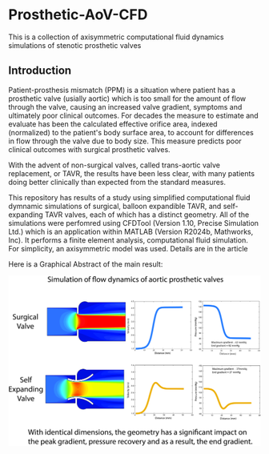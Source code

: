 # Prosthetic-AoV-CFD
This is a collection of axisymmetric computational fluid dynamics simulations of stenotic prosthetic valves

## Introduction
Patient-prosthesis mismatch (PPM) is a situation where patient has a prosthetic valve (usially aortic) which is too small for the amount of flow through the valve, causing an increased valve gradient, symptoms and ultimately poor clinical outcomes. For decades the measure to estimate and evaluate has been the calculated effective orifice area, indexed (normalized) to the patient's body surface area, to account for differences in flow through the valve due to body size. This measure predicts poor clinical outcomes with surgical prosthetic valves.

With the advent of non-surgical valves, called trans-aortic valve replacement, or TAVR, the results have been less clear, with many patients doing better clinically than expected from the standard measures.

This repository has results of a study using simplified computational fluid dymnamic simulations of surgical, balloon expandible TAVR, and self-expanding TAVR valves, each of which has a distinct geometry. All of the simulations were perfomred using CFDTool (Version 1.10, Precise Simulation Ltd.) which is an application within MATLAB (Version R2024b, Mathworks, Inc). It performs a finite element analysis, computational fluid simulation. For simplicity, an axisymmetric model was used. Details are in the article

Here is a Graphical Abstract of the main result:


 ![Graphical Abstract](/images/GraphicalAbstract.jpg)